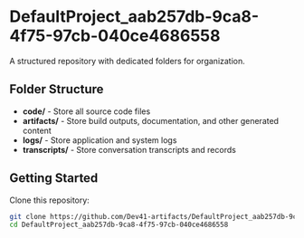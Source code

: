 # DefaultProject_aab257db-9ca8-4f75-97cb-040ce4686558
A structured repository with dedicated folders for organization.

## Folder Structure

- **code/** - Store all source code files
- **artifacts/** - Store build outputs, documentation, and other generated content
- **logs/** - Store application and system logs
- **transcripts/** - Store conversation transcripts and records

## Getting Started

Clone this repository:
```bash
git clone https://github.com/Dev41-artifacts/DefaultProject_aab257db-9ca8-4f75-97cb-040ce4686558
cd DefaultProject_aab257db-9ca8-4f75-97cb-040ce4686558
```
